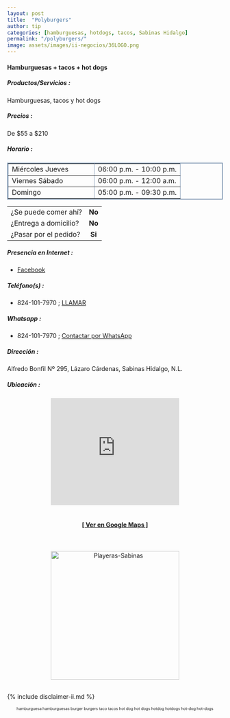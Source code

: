 ```yaml
--- 
layout: post
title:  "Polyburgers"
author: tip
categories: [hamburguesas, hotdogs, tacos, Sabinas Hidalgo]
permalink: "/polyburgers/"
image: assets/images/ii-negocios/36LOGO.png
---
```

#### Hamburguesas + tacos + hot dogs

##### Productos/Servicios :

Hamburguesas, tacos y hot dogs

##### Precios :

De $55 a $210

##### Horario :

<table border="2" bordercolor="#8299b3" cellpadding="4" cellspacing="5">
    <colgroup>
        <col width="50%" />
        <col width="50%" />
    </colgroup>
    <tbody>
        <tr>
            <td>Miércoles Jueves</td>
            <td>06:00 p.m. - 10:00 p.m.</td>
        </tr>
        <tr>
            <td>Viernes Sábado</td>
            <td>06:00 p.m. - 12:00 a.m.</td>
        </tr>
        <tr>
            <td>Domingo</td>
            <td>05:00 p.m. - 09:30 p.m.</td>
        </tr>
    </tbody>
</table>



|  |  |
| :----- | :-----: |
| ¿Se puede comer ahí? | **No** |
| ¿Entrega a domicilio? | **No** |
| ¿Pasar por el pedido? | **Si** |



##### Presencia en Internet :

- [Facebook][FB]

##### Teléfono(s) :

- 824-101-7970 ; [LLAMAR][Tel1]

##### Whatsapp :

- 824-101-7970 ; [Contactar por WhatsApp][WA1]

[FB]: https://www.facebook.com/polyburgers/

[Tel1]: tel:+528241017970

[WA1]: https://wa.me/528241017970?text=Hola,%20saludos%20desde%20PiiDO.

##### Dirección :

Alfredo Bonfil Nº 295, Lázaro Cárdenas, Sabinas Hidalgo, N.L.

##### Ubicación :

<!--..... MAPAS .....-->
<center>
<iframe allowfullscreen="" height="250" loading="lazy" src="https://www.google.com/maps/embed?pb=!1m18!1m12!1m3!1d223.19961064720337!2d-100.18782553247199!3d26.481705209482307!2m3!1f0!2f0!3f0!3m2!1i1024!2i768!4f13.1!3m3!1m2!1s0x86623f9a6877b6c9%3A0xcce3ef3372aaddbf!2sPoliburger!5e0!3m2!1sen!2smx!4v1622003553475!5m2!1sen!2smx" style="border: 0;" width="300"></iframe><!--//CAMBIAR : width="300" height="250" acá arriba ^^-->
<br/>
<br/>
<a href="https://goo.gl/maps/tYc2BJbMscEVSvGC6" target="_blank"><h4>[ Ver en Google Maps ]</h4></a><!--//CAMBIAR URL aquí-->
<br/>
<br/>
</center>
<!--..... /MAPAS .....-->

<!-- ===== 2da IMAGEN ===== -->
<center>
    <img src="{{ site.baseurl }}/assets/images/ii-negocios/21producto.png" alt="Playeras-Sabinas" style="height: 300px;"/>
</center>

<br />

<!-- Disclaimer & palabras clave
================================================== -->
{% include disclaimer-ii.md %}
<center>
	<span style="font-size: xx-small;">
		<!--Palabras Clave-->hamburguesa hamburguesas burger burgers taco tacos hot dog hot dogs hotdog hotdogs hot-dog hot-dogs
	</span>
</center>



<!-- END
================================================== -->